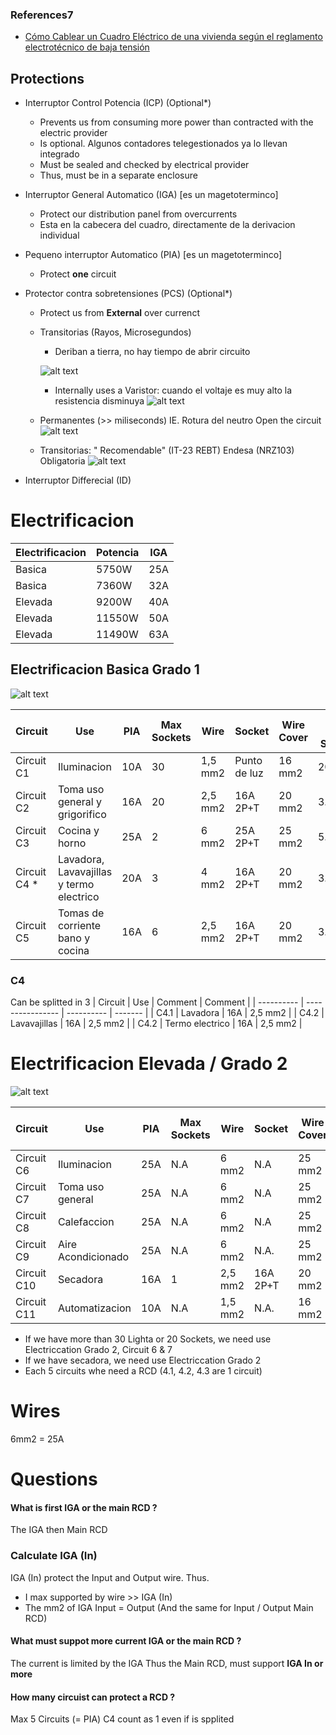 
### References7
* [Cómo Cablear un Cuadro Eléctrico de una vivienda según el reglamento electrotécnico de baja tensión](https://www.youtube.com/watch?v=DFk9neuSgxE)

## Protections
* Interruptor Control Potencia (ICP) (Optional*)
   * Prevents us from consuming more power than contracted with the electric provider
   * Is optional.  Algunos contadores telegestionados ya lo llevan integrado
   * Must be sealed and checked by electrical provider
   * Thus, must be in a separate enclosure
   
* Interruptor General Automatico (IGA) [es un magetoterminco]
   * Protect our distribution panel from overcurrents
   * Esta en la cabecera del cuadro, directamente de la derivacion individual

* Pequeno interruptor Automatico (PIA) [es un magetoterminco]  
   * Protect **one** circuit
   
* Protector contra sobretensiones (PCS) (Optional*)
   * Protect us from **External** over currenct
   * Transitorias (Rayos, Microsegundos)
      * Deriban a tierra, no hay tiempo de abrir circuito
      
      ![alt text](/Pictures/18.png)
      
      * Internally uses a Varistor: cuando el voltaje es muy alto la resistencia disminuya
      ![alt text](/Pictures/20.png)
       
   * Permanentes (>> miliseconds) IE. Rotura del neutro
   Open the circuit
    ![alt text](/Pictures/19.png)
    
   * Transitorias: " Recomendable" (IT-23 REBT)
   Endesa (NRZ103) Obligatoria
   ![alt text](/Pictures/17.png)
 
* Interruptor Differecial  (ID)

# Electrificacion

| Electrificacion  | Potencia   | IGA   | 
| ---------------- | ---------- | ----- | 
| Basica           | 5750W      | 25A   | 
| Basica           | 7360W      | 32A   |
| Elevada          | 9200W      | 40A   | 
| Elevada          | 11550W     | 50A   | 
| Elevada          | 11490W     | 63A   | 


## Electrificacion Basica Grado 1

 ![alt text](/Pictures/56.png)

| Circuit      | Use                                       | PIA     | Max Sockets  | Wire    | Socket         | Wire Cover   | Max per Socket  |
| ------------ | ----------------------------------------- | ------- | ------------ | ------- | -------------- | ------------ | --------------- |
| Circuit C1   | Iluminacion                               |  10A    | 30           | 1,5 mm2 |  Punto de luz  | 16 mm2       |   200W          |
| Circuit C2   | Toma uso general y grigorifico            |  16A    | 20           | 2,5 mm2 |  16A 2P+T      | 20 mm2       | 3.450W          |
| Circuit C3   | Cocina y horno                            |  25A    | 2            |  6  mm2 |  25A 2P+T      | 25 mm2       | 5.400W          |
| Circuit C4 * | Lavadora, Lavavajillas y termo electrico  |  20A    | 3            |  4  mm2 |  16A 2P+T      | 20 mm2       | 3.450W          |
| Circuit C5   | Tomas de corriente bano y cocina          |  16A    | 6            | 2,5 mm2 |  16A 2P+T      | 20 mm2       | 3.450W          |


### C4
Can be splitted in 3
| Circuit    |  Use               | Comment    | Comment | 
| ---------- |  ---------------- | ---------- | ------- | 
| C4.1       |  Lavadora         | 16A        | 2,5 mm2 | 
| C4.2       |  Lavavajillas     | 16A        | 2,5 mm2 | 
| C4.2       |  Termo electrico  | 16A        | 2,5 mm2 | 




# Electrificacion Elevada / Grado 2

 ![alt text](/Pictures/57.png)

| Circuit      | Use                    | PIA     |  Max Sockets  |Wire    | Socket         | Wire Cover   | Max per Socket  | Max per circuit    |
| ------------ | ---------------------- | ------- |  ------------ |------- | -------------- | ------------ | --------------- | ------------------ |
| Circuit C6   | Iluminacion            |  25A    |  N.A          |  6 mm2 |  N.A           | 25 mm2       | N.A.            | 5.750W             |
| Circuit C7   | Toma uso general       |  25A    |  N.A          |  6 mm2 |  N.A           | 25 mm2       | N.A.            | 5.750W             |
| Circuit C8   | Calefaccion            |  25A    |  N.A          |  6 mm2 |  N.A           | 25 mm2       | N.A.            | 5.750W             |
| Circuit C9   | Aire Acondicionado     |  25A    |  N.A          |  6 mm2 |  N.A.          | 25 mm2       | N.A.            | 5.750W             |
| Circuit C10  | Secadora               |  16A    |  1            |2,5 mm2 |  16A 2P+T      | 20 mm2       | 3.450W          | N.A.               |
| Circuit C11  | Automatizacion         |  10A    |  N.A          |1,5 mm2 |  N.A.          | 16 mm2       | N.A.            | 2.300W             |

* If we have more than 30 Lighta or 20 Sockets, we need use Electriccation Grado 2, Circuit  6 & 7
* If we have secadora, we need use Electriccation Grado 2
* Each 5 circuits whe need a RCD (4.1, 4.2, 4.3 are 1 circuit)

# Wires
6mm2 = 25A

# Questions

#### What is first IGA or the main RCD ?
The IGA then Main RCD

### Calculate IGA (In)
IGA (In) protect the Input and Output wire. Thus.
* I max supported by wire  >> IGA (In)
* The mm2 of IGA Input = Output (And the same for Input / Output Main RCD)



#### What must suppot more current IGA or the main RCD ?
The current is limited by the IGA
Thus the Main RCD, must support **IGA In or more**

#### How many circuist can protect a RCD ?
Max 5 Circuits (= PIA)
C4 count as 1 even if is spplited


